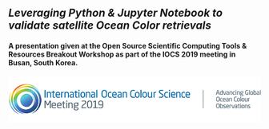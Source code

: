 ## _Leveraging Python & Jupyter Notebook to validate satellite Ocean Color retrievals_
#### A presentation given at the Open Source Scientific Computing Tools & Resources Breakout Workshop as part of the IOCS 2019 meeting in Busan, South Korea.
<img src='./figs/IOCS_header-2019.png'>   
